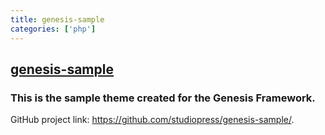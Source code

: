 ```yaml
---
title: genesis-sample
categories: ['php']
---
```

## [genesis-sample](https://github.com/studiopress/genesis-sample)

### This is the sample theme created for the Genesis Framework.


GitHub project link: https://github.com/studiopress/genesis-sample/.

